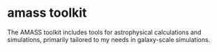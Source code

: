 # amass toolkit

The AMASS toolkit includes tools for astrophysical calculations and simulations,
primarily tailored to my needs in galaxy-scale simulations.
